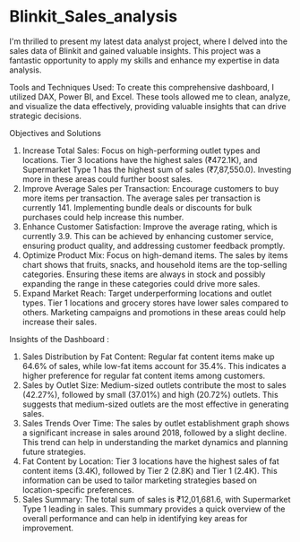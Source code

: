 # Blinkit_Sales_analysis
I'm thrilled to present my latest data analyst project, where I delved into the sales data of Blinkit and gained valuable insights. This project was a fantastic opportunity to apply my skills and enhance my expertise in data analysis.

Tools and Techniques Used:
To create this comprehensive dashboard, I utilized DAX, Power BI, and Excel. These tools allowed me to clean, analyze, and visualize the data effectively, providing valuable insights that can drive strategic decisions.

Objectives and Solutions
1. Increase Total Sales:
Focus on high-performing outlet types and locations. Tier 3 locations have the highest sales (₹472.1K), and Supermarket Type 1 has the highest sum of sales (₹7,87,550.0). Investing more in these areas could further boost sales.
2. Improve Average Sales per Transaction:
Encourage customers to buy more items per transaction. The average sales per transaction is currently 141. Implementing bundle deals or discounts for bulk purchases could help increase this number.
3. Enhance Customer Satisfaction:
Improve the average rating, which is currently 3.9. This can be achieved by enhancing customer service, ensuring product quality, and addressing customer feedback promptly.
4. Optimize Product Mix:
Focus on high-demand items. The sales by items chart shows that fruits, snacks, and household items are the top-selling categories. Ensuring these items are always in stock and possibly expanding the range in these categories could drive more sales.
5. Expand Market Reach:
Target underperforming locations and outlet types. Tier 1 locations and grocery stores have lower sales compared to others. Marketing campaigns and promotions in these areas could help increase their sales.

Insights of the Dashboard :
1. Sales Distribution by Fat Content: Regular fat content items make up 64.6% of sales, while low-fat items account for 35.4%. This indicates a higher preference for regular fat content items among customers.
2. Sales by Outlet Size: Medium-sized outlets contribute the most to sales (42.27%), followed by small (37.01%) and high (20.72%) outlets. This suggests that medium-sized outlets are the most effective in generating sales.
3. Sales Trends Over Time: The sales by outlet establishment graph shows a significant increase in sales around 2018, followed by a slight decline. This trend can help in understanding the market dynamics and planning future strategies.
4. Fat Content by Location: Tier 3 locations have the highest sales of fat content items (3.4K), followed by Tier 2 (2.8K) and Tier 1 (2.4K). This information can be used to tailor marketing strategies based on location-specific preferences.
5. Sales Summary: The total sum of sales is ₹12,01,681.6, with Supermarket Type 1 leading in sales. This summary provides a quick overview of the overall performance and can help in identifying key areas for improvement.
